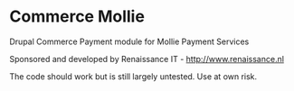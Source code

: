 Commerce Mollie
===============

Drupal Commerce Payment module for Mollie Payment Services

Sponsored and developed by Renaissance IT - http://www.renaissance.nl

The code should work but is still largely untested. Use at own risk.
